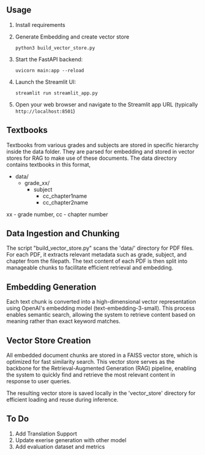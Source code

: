 

## Usage

1. Install requirements
   
2. Generate Embedding and create vector store
   ```
   python3 build_vector_store.py
   ```

3. Start the FastAPI backend:
   ```
   uvicorn main:app --reload
   ```

4. Launch the Streamlit UI:
   ```
   streamlit run streamlit_app.py
   ```

5. Open your web browser and navigate to the Streamlit app URL (typically `http://localhost:8501`)

## Textbooks
Textbooks from various grades and subjects are stored in specific hierarchy inside the data folder. They are parsed for embedding and stored in vector stores for RAG to make use of these documents. The data directory contains textbooks in this format,

* data/
  * grade_xx/
    * subject
      * cc_chapter1name
      * cc_chapter2name

xx - grade number, cc - chapter number

## Data Ingestion and Chunking
The script "build_vector_store.py" scans the 'data/' directory for PDF files. For each PDF, it extracts relevant metadata such as grade, subject, and chapter from the filepath. The text content of each PDF is then split into manageable chunks to facilitate efficient retrieval and embedding.

## Embedding Generation
Each text chunk is converted into a high-dimensional vector representation using OpenAI's embedding model (text-embedding-3-small). This process enables semantic search, allowing the system to retrieve content based on meaning rather than exact keyword matches.

## Vector Store Creation
All embedded document chunks are stored in a FAISS vector store, which is optimized for fast similarity search. This vector store serves as the backbone for the Retrieval-Augmented Generation (RAG) pipeline, enabling the system to quickly find and retrieve the most relevant content in response to user queries.

The resulting vector store is saved locally in the 'vector_store' directory for efficient loading and reuse during inference.

## To Do
1. Add Translation Support
2. Update exerise generation with other model
3. Add evaluation dataset and metrics
